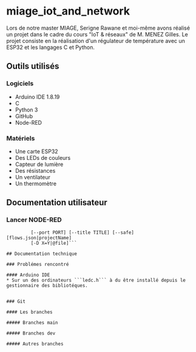 # miage_iot_and_network
Lors de notre master MIAGE, Serigne Rawane et moi-même avons réalisé un projet dans le cadre du cours "IoT & réseaux" de M. MENEZ Gilles. Le projet consiste en la réalisation d'un régulateur de température avec un ESP32 et les langages C et Python.

## Outils utilisés 

### Logiciels
* Arduino IDE 1.8.19
* C
* Python 3
* GitHub
* Node-RED

### Matériels 
* Une carte ESP32
* Des LEDs de couleurs
* Capteur de lumière
* Des résistances
* Un ventilateur
* Un thermomètre

## Documentation utilisateur

### Lancer NODE-RED
```node-red [-v] [-?] [--settings settings.js] [--userDir DIR]
         [--port PORT] [--title TITLE] [--safe] [flows.json|projectName]
         [-D X=Y|@file]```

## Documentation technique

### Problémes rencontré 

#### Arduino IDE
* Sur un des ordinateurs ```ledc.h``` à du être installé depuis le gestionnaire des bibliotéques.


### Git

#### Les branches 

##### Branches main

##### Branches dev

##### Autres branches

